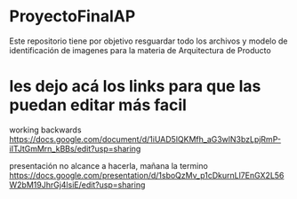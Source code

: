 # ProyectoFinalAP
Este repositorio tiene por objetivo resguardar todo los archivos y modelo de identificación de imagenes para la materia de Arquitectura de Producto

# les dejo acá los links para que las puedan editar más facil
working backwards
https://docs.google.com/document/d/1iUAD5lQKMfh_aG3wlN3bzLpjRmP-iITJtGmMrn_kBBs/edit?usp=sharing

presentación
no alcance a hacerla, mañana la termino
https://docs.google.com/presentation/d/1sboQzMv_p1cDkurnLl7EnGX2L56W2bM19JhrGj4lsiE/edit?usp=sharing
